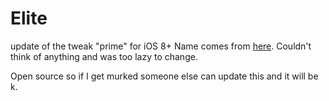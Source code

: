 # Elite
update of the tweak "prime" for iOS 8+
Name comes from [here](http://www.thesaurus.com/browse/prime). Couldn't think of anything and was too lazy to change.

Open source so if I get murked someone else can update this and it will be k.
